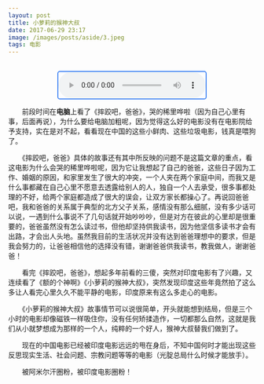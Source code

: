 ```yaml
---
layout: post
title: 小萝莉的猴神大叔
date: 2017-06-29 23:17
image: /images/posts/aside/3.jpeg
tags: 电影    
---
```


<script>
	if("221035"!==prompt("请输入接头暗号:"))
	{
		alert("快来抓鬼子!");
		window.location.href = history.go(-1);
	}
	
</script>

<br />

<audio  autoplay="autoplay" controls="controls" style="display:block;margin:auto;border:2px solid #4285f4;border-radius:5px;">
    <source  src="http://ohgb4x63l.bkt.clouddn.com/A%20Tong%20-%20Tu%20Jo%20Mila.mp3" type="audio/mp3">
</audio>

　　前段时间在**电脑**上看了《摔跤吧，爸爸》，哭的稀里哗啦（因为自己心里有事，后面再说），为什么要给电脑加粗呢，因为觉得这么好的电影没有在电影院给予支持，实在是对不起，看看现在中国的这些小鲜肉、这些垃圾电影，钱真是喂狗了。

　　《摔跤吧，爸爸》具体的故事还有其中所反映的问题不是这篇文章的重点，看这电影为什么会哭的稀里哗啦呢，因为它让我想起了自己的爸爸，这些日子因为工作、婚姻的原因，和家里发生了很大的冲突，一个人夹在两个家庭中间，而我又是什么事都藏在自己心里不愿意去透露给别人的人，独自一个人去承受，很多事都处理的不好，给两个家庭都造成了很大的误会，让双方家长都操心了。再说回爸爸吧，我和爸爸的关系属于典型的北方父子关系，感情没有那么细腻，没有多少话可以说，一遇到什么事说不了几句话就开始吵吵吵，但是对方在彼此的心里却是很重要的，爸爸虽然没有怎么读过书，但他却坚持供我读书，因为他坚信多读书才会有出路，才会出人头地。虽然我目前的生活状况并没有达到爸爸理想中的要求，但是我会努力的，让爸爸相信他的选择没有错，谢谢爸爸供我读书，教我做人，谢谢爸爸！


　　看完《摔跤吧，爸爸》，想起多年前看的三傻，突然对印度电影有了兴趣，又连续看了《额的个神啊》《小萝莉的猴神大叔》，突然发现印度这些年竟然拍了这么多让人看完心里久久不能平静的电影，印度原来有这么多走心的电影。

　　《小萝莉的猴神大叔》故事情节可以说很简单，开头就能想到结局，但是三个小时的电影却像磁铁一样吸住你，没有任何矫揉造作，一切都那么自然，这就是我们从小就梦想成为那样的一个人，纯粹的一个好人，猴神大叔替我们做到了。

　　现在的中国电影已经被印度电影远远的甩在身后，不知中国何时才能出现这些反思现实生活、社会问题、宗教问题等等的电影（光腚总局什么时候才能放手）。

　　被阿米尔汗圈粉，被印度电影圈粉！





